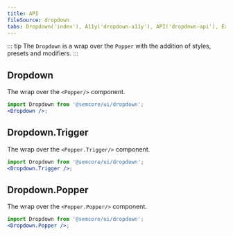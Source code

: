 ```yaml
---
title: API
fileSource: dropdown
tabs: Dropdown('index'), A11y('dropdown-a11y'), API('dropdown-api'), Example('dropdown-code'), Changelog('dropdown-changelog')
---
```


::: tip
The `Dropdown` is a wrap over the `Popper` with the addition of styles, presets and modifiers.
:::

## Dropdown

The wrap over the `<Popper/>` component.

```jsx
import Dropdown from '@semcore/ui/dropdown';
<Dropdown />;
```

<TypesView type="DropdownProps" :types={...types} />

## Dropdown.Trigger

The wrap over the `<Popper.Trigger/>` component.

```jsx
import Dropdown from '@semcore/ui/dropdown';
<Dropdown.Trigger />;
```

<TypesView type="PopperTriggerProps" :types={...types} />

## Dropdown.Popper

The wrap over the `<Popper.Popper/>` component.

```jsx
import Dropdown from '@semcore/ui/dropdown';
<Dropdown.Popper />;
```

<TypesView type="PopperPopperProps" :types={...types} />

<script setup>import { data as types } from '@types.data.ts';</script>